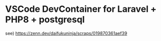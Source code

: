 # VSCode DevContainer for Laravel + PHP8 + postgresql

see) https://zenn.dev/daifukuninja/scraps/019870361aef39
